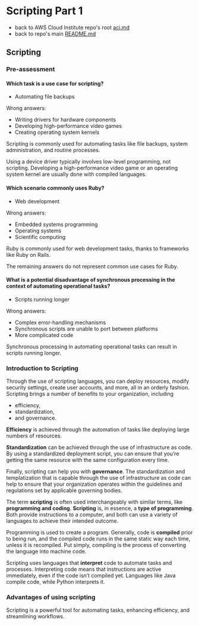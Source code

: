 # Scripting Part 1

* back to AWS Cloud Institute repo's root [aci.md](../aci.md)
* back to repo's main [README.md](../../../README.md)

## Scripting

### Pre-assessment

#### Which task is a use case for scripting?

* Automating file backups

Wrong answers:

* Writing drivers for hardware components
* Developing high-performance video games
* Creating operating system kernels

Scripting is commonly used for automating tasks like file backups, system administration, and routine processes.

Using a device driver typically involves low-level programming, not scripting. Developing a high-performance video game or an operating system kernel are usually done with compiled languages.

#### Which scenario commonly uses Ruby?

* Web development

Wrong answers:

* Embedded systems programming
* Operating systems
* Scientific computing

Ruby is commonly used for web development tasks, thanks to frameworks like Ruby on Rails.

The remaining answers do not represent common use cases for Ruby.

#### What is a potential disadvantage of synchronous processing in the context of automating operational tasks?

* Scripts running longer

Wrong answers:

* Complex error-handling mechanisms
* Synchronous scripts are unable to port between platforms
* More complicated code

Synchronous processing in automating operational tasks can result in scripts running longer.

### Introduction to Scripting

Through the use of scripting languages, you can deploy resources, modify security settings, create user accounts, and more, all in an orderly fashion. Scripting brings a number of benefits to your organization, including 

* efficiency,
* standardization,
* and governance.

**Efficiency** is achieved through the automation of tasks like deploying large numbers of resources.

**Standardization** can be achieved through the use of infrastructure as code. By using a standardized deployment script, you can ensure that you’re getting the same resource with the same configuration every time.

Finally, scripting can help you with **governance**. The standardization and templatization that is capable through the use of infrastructure as code can help to ensure that your organization operates within the guidelines and regulations set by applicable governing bodies.

The term **scripting** is often used interchangeably with similar terms, like **programming and coding**. **Scripting** is, in essence, a **type of programming**. Both provide instructions to a computer, and both can use a variety of languages to achieve their intended outcome.

Programming is used to create a program. Generally, code is **compiled** prior to being run, and the compiled code runs in the same static way each time, unless it is recompiled. Put simply, compiling is the process of converting the language into machine code.

Scripting uses languages that **interpret** code to automate tasks and processes. Interpreting code means that instructions are active immediately, even if the code isn’t compiled yet. Languages like Java compile code, while Python interprets it.

### Advantages of using scripting

Scripting is a powerful tool for automating tasks, enhancing efficiency, and streamlining workflows.

